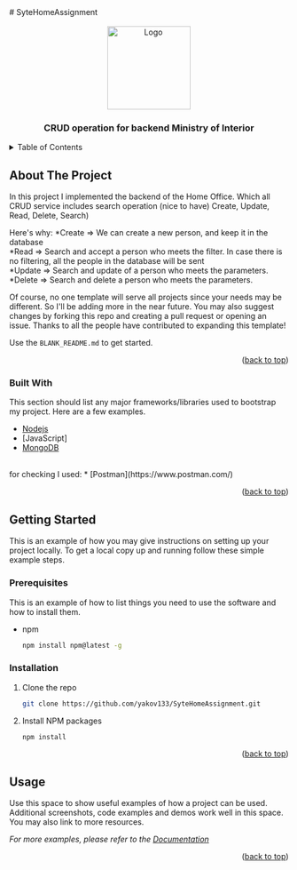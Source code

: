 <div id="top"></div>
# SyteHomeAssignment
<br />






<!-- PROJECT LOGO -->
<br />
<div align="center">
  <a href="https://github.com/othneildrew/Best-README-Template">
    <img src="https://www.gov.il/BlobFolder/news/news-17-03-2020/he/news_2020_03_logo_800_600.jpg" alt="Logo" width="150" height="150">
  </a>

  <h3 align="center">CRUD operation for backend Ministry of Interior</h3>
</div>



<!-- TABLE OF CONTENTS -->
<details>
  <summary>Table of Contents</summary>
  <ol>
    <li>
      <a href="#about-the-project">About The Project</a>
      <ul>
        <li><a href="#built-with">Built With</a></li>
      </ul>
    </li>
    <li>
      <a href="#getting-started">Getting Started</a>
      <ul>
        <li><a href="#prerequisites">Prerequisites</a></li>
        <li><a href="#installation">Installation</a></li>
      </ul>
    </li>
    <li><a href="#usage">Usage</a></li>
  </ol>
</details>



<!-- ABOUT THE PROJECT -->
## About The Project



In this project I implemented the backend of the Home Office.
Which all CRUD service includes search operation (nice to have) Create, Update, Read, Delete, Search)

Here's why:
*Create => We can create a new person, and keep it in the database 
<br />
*Read => Search and accept a person who meets the filter.
In case there is no filtering, all the people in the database will be sent
<br />
*Update => Search and update of a person who meets the parameters.
<br />
*Delete => Search and delete a person who meets the parameters.

Of course, no one template will serve all projects since your needs may be different. So I'll be adding more in the near future. You may also suggest changes by forking this repo and creating a pull request or opening an issue. Thanks to all the people have contributed to expanding this template!

Use the `BLANK_README.md` to get started.

<p align="right">(<a href="#top">back to top</a>)</p>



### Built With

This section should list any major frameworks/libraries used to bootstrap my project. Here are a few examples.

* [Nodejs](https://nodejs.org/en/)
* [JavaScript]
* [MongoDB](https://www.mongodb.com/)
<br />
for checking I used:
* [Postman](https://www.postman.com/)

<p align="right">(<a href="#top">back to top</a>)</p>



<!-- GETTING STARTED -->
## Getting Started

This is an example of how you may give instructions on setting up your project locally.
To get a local copy up and running follow these simple example steps.

### Prerequisites

This is an example of how to list things you need to use the software and how to install them.
* npm
  ```sh
  npm install npm@latest -g
  ```

### Installation

1. Clone the repo
   ```sh
   git clone https://github.com/yakov133/SyteHomeAssignment.git
   ```
2. Install NPM packages
   ```sh
   npm install
   ```
<p align="right">(<a href="#top">back to top</a>)</p>



<!-- USAGE EXAMPLES -->
## Usage

Use this space to show useful examples of how a project can be used. Additional screenshots, code examples and demos work well in this space. You may also link to more resources.

_For more examples, please refer to the [Documentation](https://example.com)_

<p align="right">(<a href="#top">back to top</a>)</p>



<!-- ROADMAP -->
